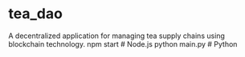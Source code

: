 # tea_dao

A decentralized application for managing tea supply chains using blockchain technology.
npm start # Node.js
python main.py # Python 
